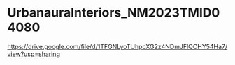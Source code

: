 # UrbanauraInteriors_NM2023TMID04080
https://drive.google.com/file/d/1TFGNLyoTUhpcXG2z4NDmJFlQCHY54Ha7/view?usp=sharing
